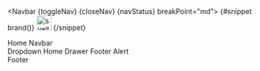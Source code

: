 <Navbar {toggleNav} {closeNav} {navStatus} breakPoint="md">
  {#snippet brand()}
    <NavBrand siteName="Svelte 5">
      <img width="30" src="/images/svelte-icon.png" alt="svelte icon" />
    </NavBrand>
  {/snippet}

  <NavUl>
    <NavLi href="/">Home</NavLi>
    <NavLi href="/components/navbar">Navbar</NavLi>
    <div class="relative">
      <NavLi onclick={dropdownNav.toggle} class="cursor-pointer">
        Dropdown<ChevronDownOutline class="w-6 h-6 ms-2 text-primary-800 dark:text-white inline" />
      </NavLi>
      <Dropdown
        dropdownStatus={dropdownNavStatus}
        closeDropdown={closeDropdownNav}
        {transitionParams}
        class="absolute -top-[20px] left-[120px] md:top-[20px] md:-left-[20px]"
      >
        <DropdownUl class="p-2">
          <DropdownLi href="/">Home</DropdownLi>
          <DropdownDivider />
          <DropdownLi href="/components/drawer">Drawer</DropdownLi>
          <DropdownLi href="/components/footer">Footer</DropdownLi>
          <DropdownLi href="/components/alert">Alert</DropdownLi>
        </DropdownUl>
      </Dropdown>
    </div>
    <NavLi href="/components/footer">Footer</NavLi>
  </NavUl>
</Navbar>